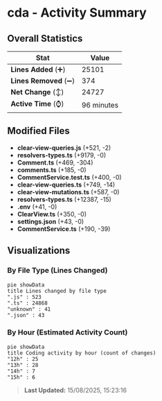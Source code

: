 # cda - Activity Summary 

## Overall Statistics

| Stat                   | Value                                                             |
| ---------------------- | ----------------------------------------------------------------- |
| **Lines Added** (➕)   | 25101                                          |
| **Lines Removed** (➖) | 374                                        |
| **Net Change** (↕)    | 24727                |
| **Active Time** (⌚)   | 96 minutes |


## Modified Files
- **clear-view-queries.js** (+521, -2)
- **resolvers-types.ts** (+9179, -0)
- **Comment.ts** (+469, -304)
- **comments.ts** (+185, -0)
- **CommentService.test.ts** (+400, -0)
- **clear-view-queries.ts** (+749, -14)
- **clear-view-mutations.ts** (+587, -0)
- **resolvers-types.ts** (+12387, -15)
- **.env** (+41, -0)
- **ClearView.ts** (+350, -0)
- **settings.json** (+43, -0)
- **CommentService.ts** (+190, -39)

## Visualizations

### By File Type (Lines Changed)

```mermaid
pie showData
title Lines changed by file type
".js" : 523
".ts" : 24868
"unknown" : 41
".json" : 43
```

### By Hour (Estimated Activity Count)

```mermaid
pie showData
title Coding activity by hour (count of changes)
"12h" : 25
"13h" : 28
"14h" : 7
"15h" : 6
```


> **Last Updated:** 15/08/2025, 15:23:16